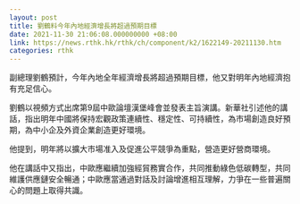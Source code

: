```yaml
---
layout: post
title: 劉鶴料今年內地經濟增長將超過預期目標
date: 2021-11-30 21:06:08.000000000 +08:00
link: https://news.rthk.hk/rthk/ch/component/k2/1622149-20211130.htm
categories: rthk
---
```


副總理劉鶴預計，今年內地全年經濟增長將超過預期目標，他又對明年內地經濟抱有充足信心。

劉鶴以視頻方式出席第9屆中歐論壇漢堡峰會並發表主旨演講。新華社引述他的講話，指出明年中國將保持宏觀政策連續性、穩定性、可持續性，為市場創造良好預期，為中小企及外資企業創造更好環境。

他提到，明年將以擴大市場准入及促進公平競爭為重點，營造更好營商環境。

他在講話中又指出，中歐應繼續加強經貿務實合作，共同推動綠色低碳轉型，共同維護供應鏈安全暢通；中歐應當通過對話及討論增進相互理解，力爭在一些普遍關心的問題上取得共識。

